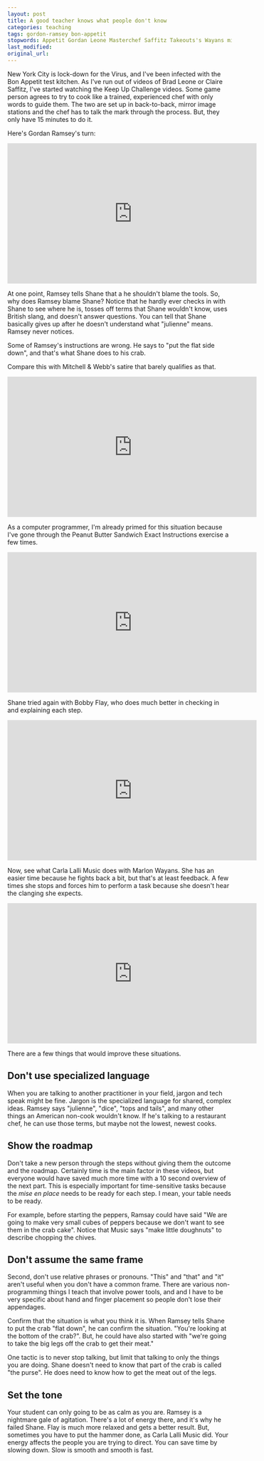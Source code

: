```yaml
---
layout: post
title: A good teacher knows what people don't know
categories: teaching
tags: gordon-ramsey bon-appetit
stopwords: Appetit Gordan Leone Masterchef Saffitz Takeouts's Wayans mise
last_modified:
original_url:
---
```


New York City is lock-down for the Virus, and I've been infected with the Bon Appetit test kitchen. As I've run out of videos of Brad Leone or Claire Saffitz, I've started watching the Keep Up Challenge videos. Some game person agrees to try to cook like a trained, experienced chef with only words to guide them. The two are set up in back-to-back, mirror image stations and the chef has to talk the mark through the process. But, they only have 15 minutes to do it.

Here's Gordan Ramsey's turn:

<div class="youtube">
<iframe width="560" height="315" src="https://www.youtube.com/embed/1Gdl-A1DvpA" frameborder="0" allow="accelerometer; autoplay; encrypted-media; gyroscope; picture-in-picture" allowfullscreen></iframe>
</div>

At one point, Ramsey tells Shane that a he shouldn't blame the tools. So, why does Ramsey blame Shane? Notice that he hardly ever checks in with Shane to see where he is, tosses off terms that Shane wouldn't know, uses British slang, and doesn't answer questions. You can tell that Shane basically gives up after he doesn't understand what "julienne" means. Ramsey never notices.

Some of Ramsey's instructions are wrong. He says to "put the flat side down", and that's what Shane does to his crab.

Compare this with Mitchell & Webb's satire that barely qualifies as that.

<div class="youtube">
<iframe width="560" height="315" src="https://www.youtube.com/embed/i1NfWIaYed8" frameborder="0" allow="accelerometer; autoplay; encrypted-media; gyroscope; picture-in-picture" allowfullscreen></iframe>
</div>

As a computer programmer, I'm already primed for this situation because I've gone through the Peanut Butter Sandwich Exact Instructions exercise a few times.

<div class="youtube">
<iframe width="560" height="315" src="https://www.youtube.com/embed/Ct-lOOUqmyY" frameborder="0" allow="accelerometer; autoplay; encrypted-media; gyroscope; picture-in-picture" allowfullscreen></iframe>
</div>

Shane tried again with Bobby Flay, who does much better in checking in and explaining each step.

<div class="youtube">
<iframe width="560" height="315" src="https://www.youtube.com/embed/C9rVBzHvn8M" frameborder="0" allow="accelerometer; autoplay; encrypted-media; gyroscope; picture-in-picture" allowfullscreen></iframe>
</div>

Now, see what Carla Lalli Music does with Marlon Wayans. She has an easier time because he fights back a bit, but that's at least feedback. A few times she stops and forces him to perform a task because she doesn't hear the clanging she expects.

<div class="youtube">
<iframe width="560" height="315" src="https://www.youtube.com/embed/mOdZkU5-rfg" frameborder="0" allow="accelerometer; autoplay; encrypted-media; gyroscope; picture-in-picture" allowfullscreen></iframe>
</div>

There are a few things that would improve these situations.

## Don't use specialized language

When you are talking to another practitioner in your field, jargon and tech speak might be fine. Jargon is the specialized language for shared, complex ideas. Ramsey says "julienne", "dice", "tops and tails", and many other things an American non-cook wouldn't know. If he's talking to a restaurant chef, he can use those terms, but maybe not the lowest, newest cooks.

## Show the roadmap

Don't take a new person through the steps without giving them the outcome and the roadmap. Certainly time is the main factor in these videos, but everyone would have saved much more time with a 10 second overview of the next part. This is especially important for time-sensitive tasks because the *mise en place* needs to be ready for each step. I mean, your table needs to be ready.

For example, before starting the peppers, Ramsay could have said "We are going to make very small cubes of peppers because we don't want to see them in the crab cake". Notice that Music says "make little doughnuts" to describe chopping the chives.

## Don't assume the same frame

Second, don't use relative phrases or pronouns. "This" and "that" and "it" aren't useful when you don't have a common frame. There are various non-programming things I teach that involve power tools, and and I have to be very specific about hand and finger placement so people don't lose their appendages.

Confirm that the situation is what you think it is. When Ramsey tells Shane to put the crab "flat down", he can confirm the situation. "You're looking at the bottom of the crab?". But, he could have also started with "we're going to take the big legs off the crab to get their meat."

One tactic is to never stop talking, but limit that talking to only the things you are doing. Shane doesn't need to know that part of the crab is called "the purse". He does need to know how to get the meat out of the legs.

## Set the tone

Your student can only going to be as calm as you are. Ramsey is a nightmare gale of agitation. There's a lot of energy there, and it's why he failed Shane. Flay is much more relaxed and gets a better result. But, sometimes you have to put the hammer done, as Carla Lalli Music did. Your energy affects the people you are trying to direct. You can save time by slowing down. Slow is smooth and smooth is fast.


